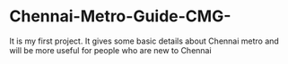 # Chennai-Metro-Guide-CMG-
It is my first project. It gives some basic details about Chennai metro and will be more useful for people who are new to Chennai
